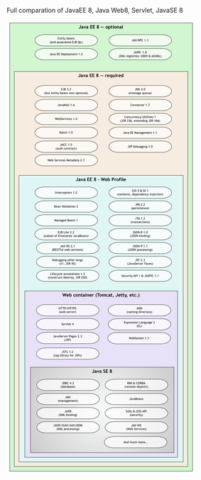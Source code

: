 Full comparation of JavaEE 8, Java Web8, Servlet, JavaSE 8

![alt text](images/JavaEE8Full.png "Full Comparation")